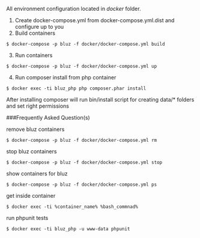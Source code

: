 All environment configuration located in _docker_ folder.
1. Create docker-compose.yml from docker-compose.yml.dist and configure up to you
2. Build containers
```
$ docker-compose -p bluz -f docker/docker-compose.yml build
```

3. Run containers
```
$ docker-compose -p bluz -f docker/docker-compose.yml up
```

4. Run composer install from php container
```
$ docker exec -ti bluz_php php composer.phar install
```
After installing composer will run bin/install script for creating data/* folders and set right permissions

###Frequently Asked Question(s)
 
 remove bluz containers
 ```
 $ docker-compose -p bluz -f docker/docker-compose.yml rm
 ```
 
 stop bluz containers 
 ```
 $ docker-compose -p bluz -f docker/docker-compose.yml stop
 ```
 
 show containers for bluz
 ```
 $ docker-compose -p bluz -f docker/docker-compose.yml ps
 ```

 get inside container
 ```
 $ docker exec -ti %container_name% %bash_commnad%
 ```
 
 run phpunit tests
 ```
 $ docker exec -ti bluz_php -u www-data phpunit
 ```
 